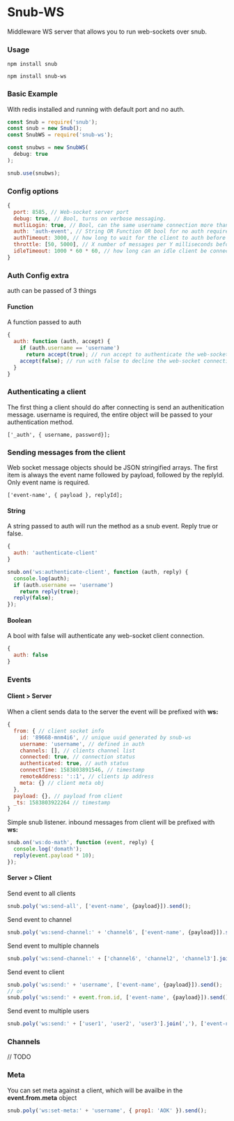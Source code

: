 # Snub-WS

Middleware WS server that allows you to run web-sockets over snub.

### Usage

`npm install snub`

`npm install snub-ws`

### Basic Example

With redis installed and running with default port and no auth.

```javascript
const Snub = require('snub');
const snub = new Snub();
const SnubWS = require('snub-ws');

const snubws = new SnubWS(
  debug: true
);

snub.use(snubws);

```

### Config options

```javascript
{
  port: 8585, // Web-socket server port
  debug: true, // Bool, turns on verbose messaging.
  mutliLogin: true, // Bool, can the same username connection more than once?
  auth: 'auth-event', // String OR Function OR bool for no auth required
  authTimeout: 3000, // how long to wait for the client to auth before disconnecting
  throttle: [50, 5000], // X number of messages per Y milliseconds before disconnecting
  idleTimeout: 1000 * 60 * 60, // how long can an idle client be connected
}
```

### Auth Config extra

auth can be passed of 3 things

#### Function
A function passed to auth
```javascript
{
  auth: function (auth, accept) {
    if (auth.username == 'username')
      return accept(true); // run accept to authenticate the web-socket client connection.
    accept(false); // run with false to decline the web-socket connection and disconnect the client.
  }
}
```

### Authenticating a client
The first thing a client should do after connecting is send an authenitication message.
username is required, the entire object will be passed to your authentication method.
```
['_auth', { username, password}];
```

### Sending messages from the client
Web socket message objects should be JSON stringified arrays. The first item is always the event name followed by payload, followed by the replyId. Only event name is required.
```
['event-name', { payload }, replyId];
```

#### String
A string passed to auth will run the method as a snub event. Reply true or false.
```javascript
{
  auth: 'authenticate-client'
}

snub.on('ws:authenticate-client', function (auth, reply) {
  console.log(auth);
  if (auth.username == 'username')
    return reply(true);
  reply(false);
});
```

#### Boolean
A bool with false will authenticate any web-socket client connection.
```javascript
{
  auth: false
}
```

### Events
#### Client > Server
When a client sends data to the server the event will be prefixed with **ws:**

```javascript
{
  from: { // client socket info
    id: '89668-mnm4i6', // unique uuid generated by snub-ws
    username: 'username', // defined in auth
    channels: [], // clients channel list
    connected: true, // connection status
    authenticated: true, // auth status
    connectTime: 1583803891546, // timestamp
    remoteAddress: '::1', // clients ip address
    meta: {} // client meta obj
  },
  payload: {}, // payload from client
  _ts: 1583803922264 // timestamp
}

```

Simple snub listener. inbound messages from client will be prefixed with **ws:**
```javascript
snub.on('ws:do-math', function (event, reply) {
  console.log('domath');
  reply(event.payload * 10);
});
```

#### Server > Client

Send event to all clients
```javascript
snub.poly('ws:send-all', ['event-name', {payload}]).send();
```
Send event to channel
```javascript
snub.poly('ws:send-channel:' + 'channel6', ['event-name', {payload}]).send();
```
Send event to multiple channels
```javascript
snub.poly('ws:send-channel:' + ['channel6', 'channel2', 'channel3'].join(','), ['event-name', {payload}]).send();
```
Send event to client
```javascript
snub.poly('ws:send:' + 'username', ['event-name', {payload}]).send();
// or
snub.poly('ws:send:' + event.from.id, ['event-name', {payload}]).send();
```
Send event to multiple users
```javascript
snub.poly('ws:send:' + ['user1', 'user2', 'user3'].join(','), ['event-name', {payload}]).send();
```

### Channels
// TODO

### Meta
You can set meta against a client, which will be availbe in the **event.from.meta** object
```javascript
snub.poly('ws:set-meta:' + 'username', { prop1: 'AOK' }).send();
```




